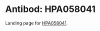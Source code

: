# Antibod: HPA058041


    


Landing page for [HPA058041](http://www.proteinatlas.org/search/HPA058041).
